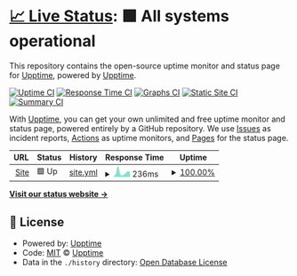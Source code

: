 # [📈 Live Status](https://status.mrlivixx.me): <!--live status--> **🟩 All systems operational**

This repository contains the open-source uptime monitor and status page for [Upptime](https://upptime.js.org), powered by [Upptime](https://github.com/upptime/upptime).

[![Uptime CI](https://github.com/MrLivixx/status/workflows/Uptime%20CI/badge.svg)](https://github.com/MrLivixx/status/actions?query=workflow%3A%22Uptime+CI%22)
[![Response Time CI](https://github.com/MrLivixx/status/workflows/Response%20Time%20CI/badge.svg)](https://github.com/MrLivixx/status/actions?query=workflow%3A%22Response+Time+CI%22)
[![Graphs CI](https://github.com/MrLivixx/status/workflows/Graphs%20CI/badge.svg)](https://github.com/MrLivixx/status/actions?query=workflow%3A%22Graphs+CI%22)
[![Static Site CI](https://github.com/MrLivixx/status/workflows/Static%20Site%20CI/badge.svg)](https://github.com/MrLivixx/status/actions?query=workflow%3A%22Static+Site+CI%22)
[![Summary CI](https://github.com/MrLivixx/status/workflows/Summary%20CI/badge.svg)](https://github.com/MrLivixx/status/actions?query=workflow%3A%22Summary+CI%22)

With [Upptime](https://upptime.js.org), you can get your own unlimited and free uptime monitor and status page, powered entirely by a GitHub repository. We use [Issues](https://github.com/upptime/upptime/issues) as incident reports, [Actions](https://github.com/MrLivixx/status/actions) as uptime monitors, and [Pages](https://status.mrlivixx.me) for the status page.

<!--start: status pages-->
<!-- This summary is generated by Upptime (https://github.com/upptime/upptime) -->
<!-- Do not edit this manually, your changes will be overwritten -->
<!-- prettier-ignore -->
| URL | Status | History | Response Time | Uptime |
| --- | ------ | ------- | ------------- | ------ |
| <img alt="" src="https://favicons.githubusercontent.com/mrlivixx.me" height="13"> [Site](https://mrlivixx.me) | 🟩 Up | [site.yml](https://github.com/MrLivixx/status/commits/HEAD/history/site.yml) | <details><summary><img alt="Response time graph" src="./graphs/site/response-time-week.png" height="20"> 236ms</summary><br><a href="https://status.mrlivixx.me/history/site"><img alt="Response time 139" src="https://img.shields.io/endpoint?url=https%3A%2F%2Fraw.githubusercontent.com%2FMrLivixx%2Fstatus%2FHEAD%2Fapi%2Fsite%2Fresponse-time.json"></a><br><a href="https://status.mrlivixx.me/history/site"><img alt="24-hour response time 268" src="https://img.shields.io/endpoint?url=https%3A%2F%2Fraw.githubusercontent.com%2FMrLivixx%2Fstatus%2FHEAD%2Fapi%2Fsite%2Fresponse-time-day.json"></a><br><a href="https://status.mrlivixx.me/history/site"><img alt="7-day response time 236" src="https://img.shields.io/endpoint?url=https%3A%2F%2Fraw.githubusercontent.com%2FMrLivixx%2Fstatus%2FHEAD%2Fapi%2Fsite%2Fresponse-time-week.json"></a><br><a href="https://status.mrlivixx.me/history/site"><img alt="30-day response time 172" src="https://img.shields.io/endpoint?url=https%3A%2F%2Fraw.githubusercontent.com%2FMrLivixx%2Fstatus%2FHEAD%2Fapi%2Fsite%2Fresponse-time-month.json"></a><br><a href="https://status.mrlivixx.me/history/site"><img alt="1-year response time 139" src="https://img.shields.io/endpoint?url=https%3A%2F%2Fraw.githubusercontent.com%2FMrLivixx%2Fstatus%2FHEAD%2Fapi%2Fsite%2Fresponse-time-year.json"></a></details> | <details><summary><a href="https://status.mrlivixx.me/history/site">100.00%</a></summary><a href="https://status.mrlivixx.me/history/site"><img alt="All-time uptime 99.96%" src="https://img.shields.io/endpoint?url=https%3A%2F%2Fraw.githubusercontent.com%2FMrLivixx%2Fstatus%2FHEAD%2Fapi%2Fsite%2Fuptime.json"></a><br><a href="https://status.mrlivixx.me/history/site"><img alt="24-hour uptime 100.00%" src="https://img.shields.io/endpoint?url=https%3A%2F%2Fraw.githubusercontent.com%2FMrLivixx%2Fstatus%2FHEAD%2Fapi%2Fsite%2Fuptime-day.json"></a><br><a href="https://status.mrlivixx.me/history/site"><img alt="7-day uptime 100.00%" src="https://img.shields.io/endpoint?url=https%3A%2F%2Fraw.githubusercontent.com%2FMrLivixx%2Fstatus%2FHEAD%2Fapi%2Fsite%2Fuptime-week.json"></a><br><a href="https://status.mrlivixx.me/history/site"><img alt="30-day uptime 99.69%" src="https://img.shields.io/endpoint?url=https%3A%2F%2Fraw.githubusercontent.com%2FMrLivixx%2Fstatus%2FHEAD%2Fapi%2Fsite%2Fuptime-month.json"></a><br><a href="https://status.mrlivixx.me/history/site"><img alt="1-year uptime 99.96%" src="https://img.shields.io/endpoint?url=https%3A%2F%2Fraw.githubusercontent.com%2FMrLivixx%2Fstatus%2FHEAD%2Fapi%2Fsite%2Fuptime-year.json"></a></details>

<!--end: status pages-->

[**Visit our status website →**](https://status.mrlivixx.me)

## 📄 License

- Powered by: [Upptime](https://github.com/upptime/upptime)
- Code: [MIT](./LICENSE) © [Upptime](https://upptime.js.org)
- Data in the `./history` directory: [Open Database License](https://opendatacommons.org/licenses/odbl/1-0/)
